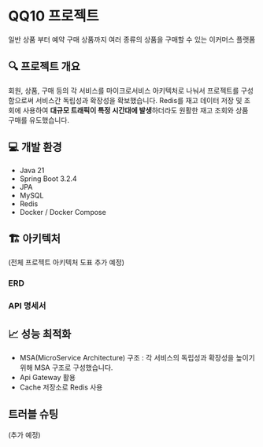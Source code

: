# QQ10 프로젝트
일반 상품 부터 예약 구매 상품까지 여러 종류의 상품을 구매할 수 있는 이커머스 플랫폼
## 🔍 프로젝트 개요
회원, 상품, 구매 등의 각 서비스를 마이크로서비스 아키텍처로 나눠서 프로젝트를 구성함으로써 서비스간 독립성과 확장성을 확보했습니다.
Redis를 재고 데이터 저장 및 조회에 사용하여 **대규모 트래픽이 특정 시간대에 발생**하더라도 원활한 재고 조회와 상품 구매를 유도했습니다.
## 💻 개발 환경
* Java 21
* Spring Boot 3.2.4
* JPA
* MySQL
* Redis
* Docker / Docker Compose
## 🏗️ 아키텍처
(전체 프로젝트 아키텍처 도표 추가 예정)
### ERD
### API 명세서
## 📈 성능 최적화
* MSA(MicroService Architecture) 구조 : 각 서비스의 독립성과 확장성을 높이기 위해 MSA 구조로 구성했습니다.
* Api Gateway 활용 
* Cache 저장소로 Redis 사용
## 트러블 슈팅
(추가 예정)

